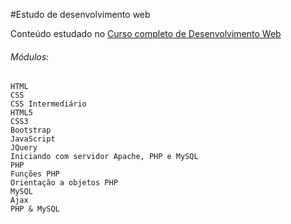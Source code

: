 #Estudo de desenvolvimento web

Conteúdo estudado no [Curso completo de Desenvolvimento Web](https://www.udemy.com/curso-completo-do-desenvolvedor-web/)

###### Módulos:

```
HTML
CSS 
CSS Intermediário 
HTML5 
CSS3 
Bootstrap 
JavaScript
JQuery
Iniciando com servidor Apache, PHP e MySQL
PHP
Funções PHP
Orientação a objetos PHP
MySQL
Ajax
PHP & MySQL
```
